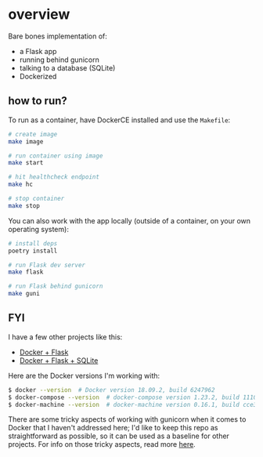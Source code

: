 # overview

Bare bones implementation of:

* a Flask app
* running behind gunicorn
* talking to a database (SQLite)
* Dockerized

## how to run?

To run as a container, have DockerCE installed and use the `Makefile`:

```sh
# create image
make image

# run container using image
make start

# hit healthcheck endpoint
make hc

# stop container
make stop
```

You can also work with the app locally (outside of a container, on your own operating system):

```sh
# install deps
poetry install

# run Flask dev server
make flask

# run Flask behind gunicorn
make guni
```

## FYI

I have a few other projects like this:

* [Docker + Flask](https://github.com/zachvalenta/docker-flask)
* [Docker + Flask + SQLite](https://github.com/zachvalenta/docker-flask-sqlite)

Here are the Docker versions I'm working with:

```sh
$ docker --version  # Docker version 18.09.2, build 6247962
$ docker-compose --version  # docker-compose version 1.23.2, build 1110ad01
$ docker-machine --version  # docker-machine version 0.16.1, build cce350d7
```

There are some tricky aspects of working with gunicorn when it comes to Docker that I haven't addressed here; I'd like to keep this repo as straightforward as possible, so it can be used as a baseline for other projects. For info on those tricky aspects, read more [here](https://pythonspeed.com/articles/gunicorn-in-docker/).
